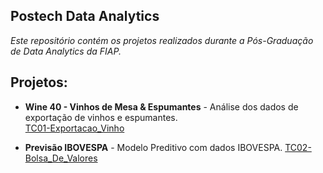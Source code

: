 
## Postech Data Analytics ##

*Este repositório contém os projetos realizados durante a Pós-Graduação de Data Analytics da FIAP.*

**Projetos:**
---
* **Wine 40 - Vinhos de Mesa & Espumantes** - Análise dos dados de exportação de vinhos e espumantes.<br> [TC01-Exportacao_Vinho](https://github.com/pamelacristtine/PosTech-DataAnalytics-Fiap/tree/main/TC01-Exportacao_Vinho)

* **Previsão IBOVESPA** - Modelo Preditivo com dados IBOVESPA. [TC02-Bolsa_De_Valores](https://github.com/pamelacristtine/PosTech-DataAnalytics-Fiap/tree/main/TC02-Bolsa_De_Valores)
